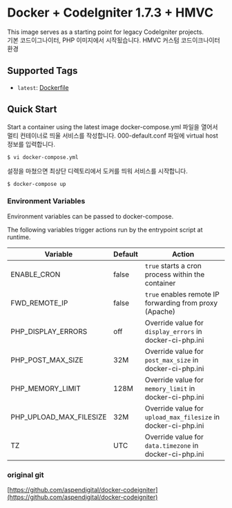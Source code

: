 # Docker + CodeIgniter 1.7.3 + HMVC

This image serves as a starting point for legacy CodeIgniter projects.  
기본 코드이그나이터, PHP 이미지에서 시작됬습니다. HMVC 커스텀 코드이크나이터 환경

## Supported Tags

- `latest`: [Dockerfile](https://github.com/hojin-kr/docker-codeigniter-hmvc/blob/master/Dockerfile)

## Quick Start

Start a container using the latest image
docker-compose.yml 파일을 열어서 멀티 컨테이너로 띄울 서비스를 작성합니다. 
000-default.conf 파일에 virtual host 정보를 입력합니다.

```shell
$ vi docker-compose.yml
```

설정을 마쳤으면 최상단 디렉토리에서 도커를 띄워 서비스를 시작합니다.

```shell
$ docker-compose up
```

### Environment Variables

Environment variables can be passed to docker-compose.

The following variables trigger actions run by the entrypoint script at runtime.

| Variable | Default | Action |
| -------- | ------- | ------ |
| ENABLE_CRON | false | `true` starts a cron process within the container |
| FWD_REMOTE_IP | false | `true` enables remote IP forwarding from proxy (Apache) |
| PHP_DISPLAY_ERRORS | off | Override value for `display_errors` in docker-ci-php.ini |
| PHP_POST_MAX_SIZE | 32M | Override value for `post_max_size` in docker-ci-php.ini |
| PHP_MEMORY_LIMIT | 128M | Override value for `memory_limit` in docker-ci-php.ini |
| PHP_UPLOAD_MAX_FILESIZE | 32M | Override value for `upload_max_filesize` in docker-ci-php.ini |
| TZ | UTC | Override value for `data.timezone` in docker-ci-php.ini |

### original git
[https://github.com/aspendigital/docker-codeigniter](https://github.com/aspendigital/docker-codeigniter)
